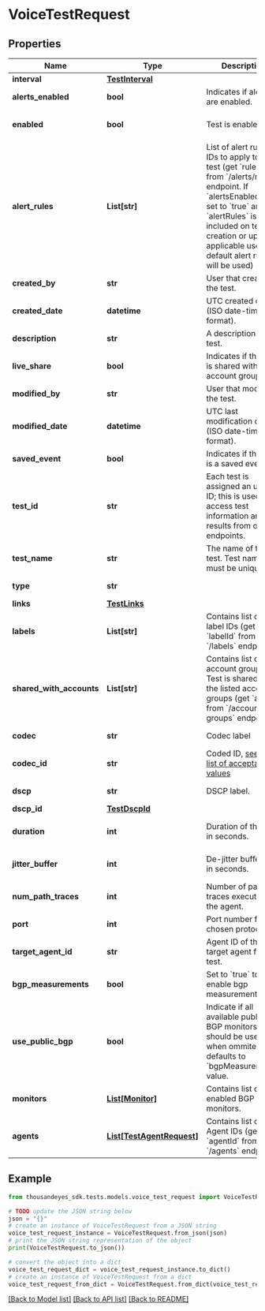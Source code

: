 # VoiceTestRequest


## Properties

Name | Type | Description | Notes
------------ | ------------- | ------------- | -------------
**interval** | [**TestInterval**](TestInterval.md) |  | 
**alerts_enabled** | **bool** | Indicates if alerts are enabled. | [optional] 
**enabled** | **bool** | Test is enabled. | [optional] [default to True]
**alert_rules** | **List[str]** | List of alert rules IDs to apply to the test (get &#x60;ruleId&#x60; from &#x60;/alerts/rules&#x60; endpoint. If &#x60;alertsEnabled&#x60; is set to &#x60;true&#x60; and &#x60;alertRules&#x60; is not included on test creation or update, applicable user default alert rules will be used) | [optional] 
**created_by** | **str** | User that created the test. | [optional] [readonly] 
**created_date** | **datetime** | UTC created date (ISO date-time format). | [optional] [readonly] 
**description** | **str** | A description of the test. | [optional] 
**live_share** | **bool** | Indicates if the test is shared with the account group. | [optional] [readonly] 
**modified_by** | **str** | User that modified the test. | [optional] [readonly] 
**modified_date** | **datetime** | UTC last modification date (ISO date-time format). | [optional] [readonly] 
**saved_event** | **bool** | Indicates if the test is a saved event. | [optional] [readonly] 
**test_id** | **str** | Each test is assigned an unique ID; this is used to access test information and results from other endpoints. | [optional] [readonly] 
**test_name** | **str** | The name of the test. Test name must be unique. | [optional] 
**type** | **str** |  | [optional] [readonly] 
**links** | [**TestLinks**](TestLinks.md) |  | [optional] 
**labels** | **List[str]** | Contains list of test label IDs (get &#x60;labelId&#x60; from &#x60;/labels&#x60; endpoint) | [optional] 
**shared_with_accounts** | **List[str]** | Contains list of account group IDs. Test is shared with the listed account groups (get &#x60;aid&#x60; from &#x60;/account-groups&#x60; endpoint) | [optional] 
**codec** | **str** | Codec label | [optional] [readonly] 
**codec_id** | **str** | Coded ID, [see the list of acceptable values](https://docs.thousandeyes.com/product-documentation/internet-and-wan-monitoring/tests/working-with-test-settings#rtp-stream-advanced-settings-tab) | [optional] 
**dscp** | **str** | DSCP label. | [optional] [readonly] 
**dscp_id** | [**TestDscpId**](TestDscpId.md) |  | [optional] 
**duration** | **int** | Duration of the test in seconds. | [optional] [default to 5]
**jitter_buffer** | **int** | De-jitter buffer size in seconds. | [optional] [default to 40]
**num_path_traces** | **int** | Number of path traces executed by the agent. | [optional] [default to 3]
**port** | **int** | Port number for the chosen protocol. | [optional] 
**target_agent_id** | **str** | Agent ID of the target agent for the test. | 
**bgp_measurements** | **bool** | Set to &#x60;true&#x60; to enable bgp measurements. | [optional] [default to True]
**use_public_bgp** | **bool** | Indicate if all available public BGP monitors should be used, when ommited defaults to &#x60;bgpMeasurements&#x60; value. | [optional] [default to True]
**monitors** | [**List[Monitor]**](Monitor.md) | Contains list of enabled BGP monitors. | [optional] [readonly] 
**agents** | [**List[TestAgentRequest]**](TestAgentRequest.md) | Contains list of Agent IDs (get &#x60;agentId&#x60; from &#x60;/agents&#x60; endpoint). | 

## Example

```python
from thousandeyes_sdk.tests.models.voice_test_request import VoiceTestRequest

# TODO update the JSON string below
json = "{}"
# create an instance of VoiceTestRequest from a JSON string
voice_test_request_instance = VoiceTestRequest.from_json(json)
# print the JSON string representation of the object
print(VoiceTestRequest.to_json())

# convert the object into a dict
voice_test_request_dict = voice_test_request_instance.to_dict()
# create an instance of VoiceTestRequest from a dict
voice_test_request_from_dict = VoiceTestRequest.from_dict(voice_test_request_dict)
```
[[Back to Model list]](../README.md#documentation-for-models) [[Back to API list]](../README.md#documentation-for-api-endpoints) [[Back to README]](../README.md)


